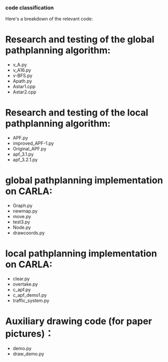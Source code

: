 ### code classification
Here's a breakdown of the relevant code:
# Research and testing of the global pathplanning algorithm:
- v_A.py
- v_A16.py
- v-BFS.py
- Apath.py
- Astar1.cpp
- Astar2.cpp
# Research and testing of the local pathplanning algorithm:
- APF.py
- improved_APF-1.py
- Original_APF.py
- apf_3.1.py
- apf_3.2.1.py
# global pathplanning implementation on CARLA:

- Graph.py
- newmap.py
- move.py
- test3.py
- Node.py
- drawcoords.py

# local pathplanning implementation on CARLA:
- clear.py
- overtake.py
- c_apf.py
- c_apf_demo1.py
- traffic_system.py
# Auxiliary drawing code (for paper pictures)：
- demo.py
- draw_demo.py

